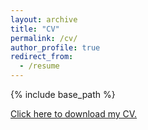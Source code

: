 ```yaml
---
layout: archive
title: "CV"
permalink: /cv/
author_profile: true
redirect_from:
  - /resume
---
```


{% include base_path %}

[Click here to download my CV.](/files/Todor_Tochev_CV.pdf)

